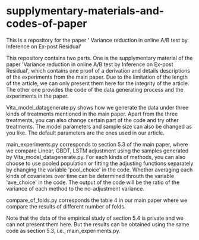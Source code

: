 # supplymentary-materials-and-codes-of-paper
This is a repository for the paper ' Variance reduction in online A/B test by Inference on Ex-post Residual'

This repository contains two parts. One is the supplymentary material of the paper 'Variance reduction in online A/B test by Inference on Ex-post Residual', which contains one proof of a derivation and details descriptions of the experiments from the main paper. Due to the limitation of the length of the article, we can only present them here for the integrity of the article. The other one provides the code of the data generating process and the experiments in the paper.

Vita_model_datagenerate.py shows how we generate the data under three kinds of treatments mentioned in the main paper. Apart from the three treatments, you can also change certain part of the code and try other treatments. The model parameters and sample size can also be changed as you like. The default parameters are the ones used in our article.

main_experiments.py corresponds to section 5.3 of the main paper, where we compare Linear, GBDT, LSTM adjustment using the samples generated by Vita_model_datagenerate.py. For each kinds of methods, you can also choose to use pooled population or fitting the adjusting functions separately by changing the variable 'pool_choice' in the code. Whether averaging each kinds of covarietes over time can be determined throuth the variable 'ave_choice' in the code. The output of the code will be the ratio of the variance of each method to the no-adjustment variance. 

compare_of_folds.py corresponds the table 4 in our main paper where we compare the results of different number of folds.

Note that the data of the empirical study of section 5.4 is private and we can not present them here. But the results can be obtained using the same code as section 5.3, i.e., main_experiments.py.
